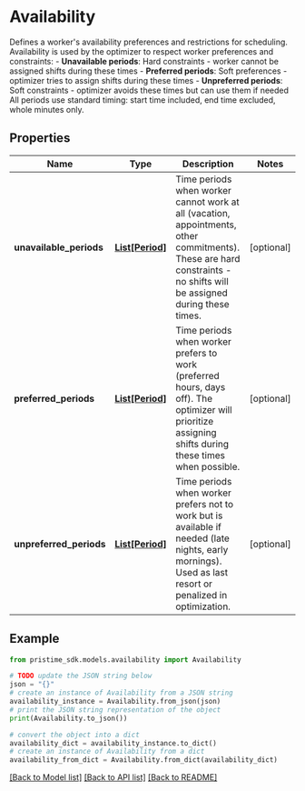 # Availability

Defines a worker's availability preferences and restrictions for scheduling.  Availability is used by the optimizer to respect worker preferences and constraints: - **Unavailable periods**: Hard constraints - worker cannot be assigned shifts during these times - **Preferred periods**: Soft preferences - optimizer tries to assign shifts during these times - **Unpreferred periods**: Soft constraints - optimizer avoids these times but can use them if needed  All periods use standard timing: start time included, end time excluded, whole minutes only.

## Properties

Name | Type | Description | Notes
------------ | ------------- | ------------- | -------------
**unavailable_periods** | [**List[Period]**](Period.md) | Time periods when worker cannot work at all (vacation, appointments, other commitments). These are hard constraints - no shifts will be assigned during these times. | [optional] 
**preferred_periods** | [**List[Period]**](Period.md) | Time periods when worker prefers to work (preferred hours, days off). The optimizer will prioritize assigning shifts during these times when possible. | [optional] 
**unpreferred_periods** | [**List[Period]**](Period.md) | Time periods when worker prefers not to work but is available if needed (late nights, early mornings). Used as last resort or penalized in optimization. | [optional] 

## Example

```python
from pristime_sdk.models.availability import Availability

# TODO update the JSON string below
json = "{}"
# create an instance of Availability from a JSON string
availability_instance = Availability.from_json(json)
# print the JSON string representation of the object
print(Availability.to_json())

# convert the object into a dict
availability_dict = availability_instance.to_dict()
# create an instance of Availability from a dict
availability_from_dict = Availability.from_dict(availability_dict)
```
[[Back to Model list]](../README.md#documentation-for-models) [[Back to API list]](../README.md#documentation-for-api-endpoints) [[Back to README]](../README.md)


